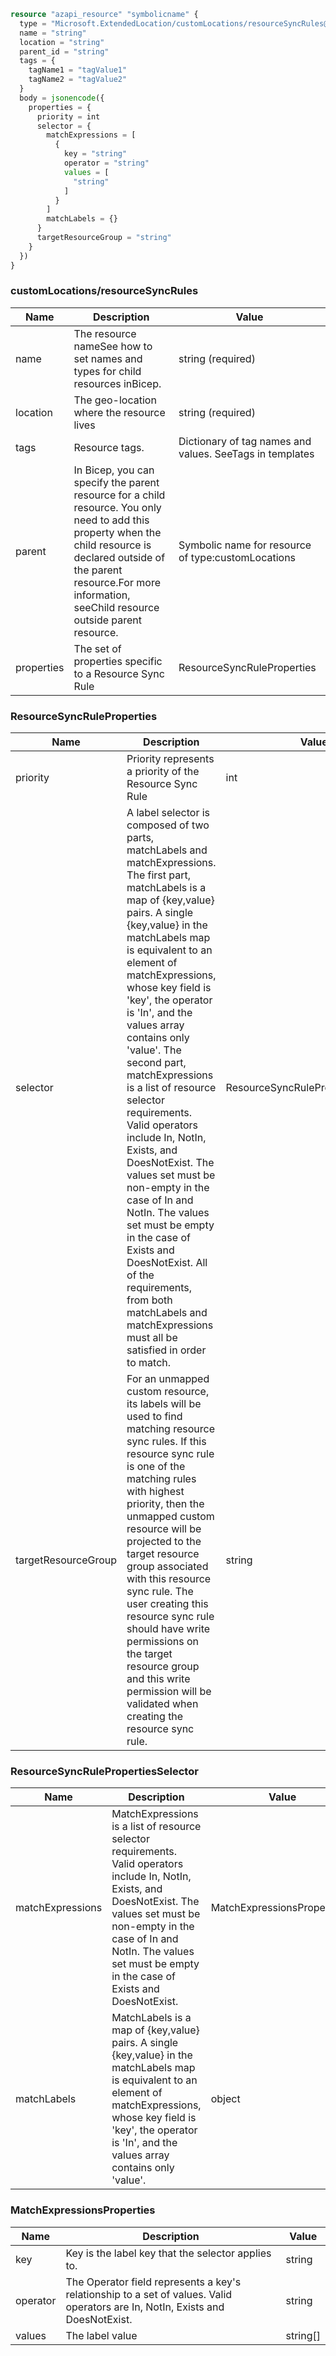 ```terraform
resource "azapi_resource" "symbolicname" {
  type = "Microsoft.ExtendedLocation/customLocations/resourceSyncRules@2021-08-31-preview"
  name = "string"
  location = "string"
  parent_id = "string"
  tags = {
    tagName1 = "tagValue1"
    tagName2 = "tagValue2"
  }
  body = jsonencode({
    properties = {
      priority = int
      selector = {
        matchExpressions = [
          {
            key = "string"
            operator = "string"
            values = [
              "string"
            ]
          }
        ]
        matchLabels = {}
      }
      targetResourceGroup = "string"
    }
  })
}

```

### customLocations/resourceSyncRules

| Name | Description | Value |
|-|-|-|
| name | The resource nameSee how to set names and types for child resources inBicep. | string (required) |
| location | The geo-location where the resource lives | string (required) |
| tags | Resource tags. | Dictionary of tag names and values. SeeTags in templates |
| parent | In Bicep, you can specify the parent resource for a child resource. You only need to add this property when the child resource is declared outside of the parent resource.For more information, seeChild resource outside parent resource. | Symbolic name for resource of type:customLocations |
| properties | The set of properties specific to a Resource Sync Rule | ResourceSyncRuleProperties |


### ResourceSyncRuleProperties

| Name | Description | Value |
|-|-|-|
| priority | Priority represents a priority of the Resource Sync Rule | int |
| selector | A label selector is composed of two parts, matchLabels and matchExpressions. The first part, matchLabels is a map of {key,value} pairs. A single {key,value} in the matchLabels map is equivalent to an element of matchExpressions, whose key field is 'key', the operator is 'In', and the values array contains only 'value'. The second part, matchExpressions is a list of resource selector requirements. Valid operators include In, NotIn, Exists, and DoesNotExist. The values set must be non-empty in the case of In and NotIn. The values set must be empty in the case of Exists and DoesNotExist. All of the requirements, from both matchLabels and matchExpressions must all be satisfied in order to match. | ResourceSyncRulePropertiesSelector |
| targetResourceGroup | For an unmapped custom resource, its labels will be used to find matching resource sync rules. If this resource sync rule is one of the matching rules with highest priority, then the unmapped custom resource will be projected to the target resource group associated with this resource sync rule. The user creating this resource sync rule should have write permissions on the target resource group and this write permission will be validated when creating the resource sync rule. | string |


### ResourceSyncRulePropertiesSelector

| Name | Description | Value |
|-|-|-|
| matchExpressions | MatchExpressions is a list of resource selector requirements. Valid operators include In, NotIn, Exists, and DoesNotExist. The values set must be non-empty in the case of In and NotIn. The values set must be empty in the case of Exists and DoesNotExist. | MatchExpressionsProperties[] |
| matchLabels | MatchLabels is a map of {key,value} pairs. A single {key,value} in the matchLabels map is equivalent to an element of matchExpressions, whose key field is 'key', the operator is 'In', and the values array contains only 'value'. | object |


### MatchExpressionsProperties

| Name | Description | Value |
|-|-|-|
| key | Key is the label key that the selector applies to. | string |
| operator | The Operator field represents a key's relationship to a set of values. Valid operators are In, NotIn, Exists and DoesNotExist. | string |
| values | The label value | string[] |


